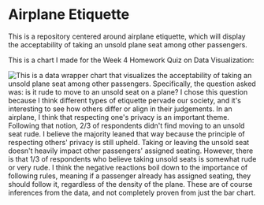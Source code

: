 # Airplane Etiquette 
This is a repository centered around airplane etiquette, which will display the acceptability of taking an unsold plane seat among other passengers. 

This is a chart I made for the Week 4 Homework Quiz on Data Visualization: 

![This is a data wrapper chart that visualizes the acceptability of taking an unsold plane seat among other passengers. Specifically, the question asked was: is it rude to move to an unsold seat on a plane? I chose this question because I think different types of etiquette pervade our society, and it's interesting to see how others differ or align in their judgements. In an airplane, I think that respecting one's privacy is an important theme. Following that notion, 2/3 of respondents didn't find moving to an unsold seat rude. I believe the majority leaned that way because the principle of respecting others' privacy is still upheld. Taking or leaving the unsold seat doesn't heavily impact other passengers' assigned seating. However, there is that 1/3 of respondents who believe taking unsold seats is somewhat rude or very rude. I think the negative reactions boil down to the importance of following rules, meaning if a passenger already has assigned seating, they should follow it, regardless of the density of the plane. These are of course inferences from the data, and not completely proven from just the bar chart.](K6k6o-acceptability-of-moving-to-unsold-seat-on-plane-nbsp-.png)
